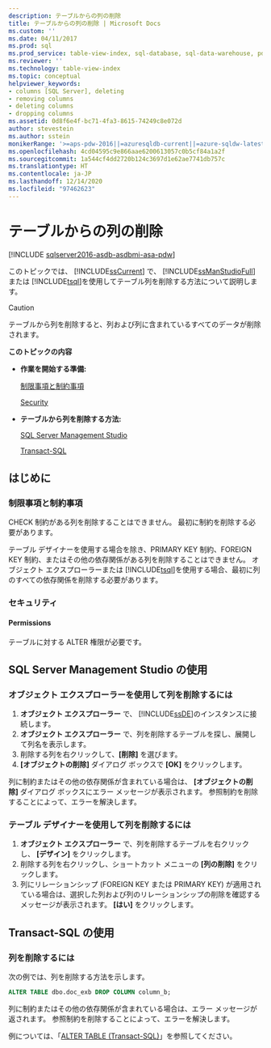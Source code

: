 ```yaml
---
description: テーブルからの列の削除
title: テーブルからの列の削除 | Microsoft Docs
ms.custom: ''
ms.date: 04/11/2017
ms.prod: sql
ms.prod_service: table-view-index, sql-database, sql-data-warehouse, pdw
ms.reviewer: ''
ms.technology: table-view-index
ms.topic: conceptual
helpviewer_keywords:
- columns [SQL Server], deleting
- removing columns
- deleting columns
- dropping columns
ms.assetid: 0d8f6e4f-bc71-4fa3-8615-74249c8e072d
author: stevestein
ms.author: sstein
monikerRange: '>=aps-pdw-2016||=azuresqldb-current||=azure-sqldw-latest||>=sql-server-2016||>=sql-server-linux-2017||=azuresqldb-mi-current'
ms.openlocfilehash: 4cd04595c9e866aae6200613057c0b5cf84a1a2f
ms.sourcegitcommit: 1a544cf4dd2720b124c3697d1e62ae7741db757c
ms.translationtype: HT
ms.contentlocale: ja-JP
ms.lasthandoff: 12/14/2020
ms.locfileid: "97462623"
---
```

# <a name="delete-columns-from-a-table"></a>テーブルからの列の削除

[!INCLUDE [sqlserver2016-asdb-asdbmi-asa-pdw](../../includes/applies-to-version/sqlserver2016-asdb-asdbmi-asa-pdw.md)]

このトピックでは、 [!INCLUDE[ssCurrent](../../includes/sscurrent-md.md)] で、 [!INCLUDE[ssManStudioFull](../../includes/ssmanstudiofull-md.md)] または [!INCLUDE[tsql](../../includes/tsql-md.md)]を使用してテーブル列を削除する方法について説明します。

> [!CAUTION]
> テーブルから列を削除すると、列および列に含まれているすべてのデータが削除されます。

 **このトピックの内容**

- **作業を開始する準備:**

   [制限事項と制約事項](#Restrictions)

   [Security](#Security)

- **テーブルから列を削除する方法:**

   [SQL Server Management Studio](#SSMSProcedure)

   [Transact-SQL](#TsqlProcedure)

## <a name="before-you-begin"></a><a name="BeforeYouBegin"></a> はじめに

### <a name="limitations-and-restrictions"></a><a name="Restrictions"></a> 制限事項と制約事項

CHECK 制約がある列を削除することはできません。 最初に制約を削除する必要があります。

テーブル デザイナーを使用する場合を除き、PRIMARY KEY 制約、FOREIGN KEY 制約、またはその他の依存関係がある列を削除することはできません。 オブジェクト エクスプローラーまたは [!INCLUDE[tsql](../../includes/tsql-md.md)]を使用する場合、最初に列のすべての依存関係を削除する必要があります。

### <a name="security"></a><a name="Security"></a> セキュリティ

#### <a name="permissions"></a><a name="Permissions"></a> Permissions

テーブルに対する ALTER 権限が必要です。

## <a name="using-sql-server-management-studio"></a><a name="SSMSProcedure"></a> SQL Server Management Studio の使用

### <a name="to-delete-columns-by-using-object-explorer"></a>オブジェクト エクスプローラーを使用して列を削除するには

1. **オブジェクト エクスプローラー** で、 [!INCLUDE[ssDE](../../includes/ssde-md.md)]のインスタンスに接続します。
2. **オブジェクト エクスプローラー** で、列を削除するテーブルを探し、展開して列名を表示します。
3. 削除する列を右クリックして、**[削除]** を選びます。
4. **[オブジェクトの削除]** ダイアログ ボックスで **[OK]** をクリックします。

列に制約またはその他の依存関係が含まれている場合は、 **[オブジェクトの削除]** ダイアログ ボックスにエラー メッセージが表示されます。 参照制約を削除することによって、エラーを解決します。

### <a name="to-delete-columns-by-using-table-designer"></a>テーブル デザイナーを使用して列を削除するには

1. **オブジェクト エクスプローラー** で、列を削除するテーブルを右クリックし、 **[デザイン]** をクリックします。
2. 削除する列を右クリックし、ショートカット メニューの **[列の削除]** をクリックします。
3. 列にリレーションシップ (FOREIGN KEY または PRIMARY KEY) が適用されている場合は、選択した列および列のリレーションシップの削除を確認するメッセージが表示されます。 **[はい]** をクリックします。

## <a name="using-transact-sql"></a><a name="TsqlProcedure"></a> Transact-SQL の使用

### <a name="to-delete-columns"></a>列を削除するには

次の例では、列を削除する方法を示します。

```sql
ALTER TABLE dbo.doc_exb DROP COLUMN column_b;
```

列に制約またはその他の依存関係が含まれている場合は、エラー メッセージが返されます。 参照制約を削除することによって、エラーを解決します。

例については、「[ALTER TABLE &#40;Transact-SQL&#41;](../../t-sql/statements/alter-table-transact-sql.md)」を参照してください。

## <a name="FollowUp"></a>
